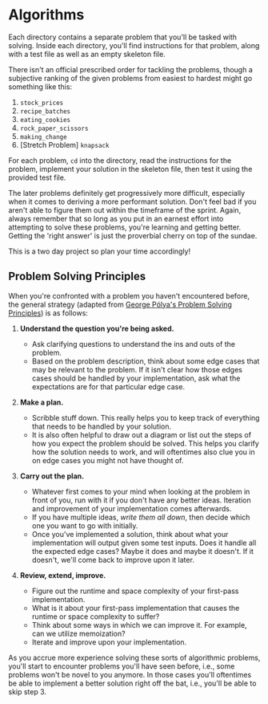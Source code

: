 # Algorithms

Each directory contains a separate problem that you'll be tasked with solving.
Inside each directory, you'll find instructions for that problem, along with a
test file as well as an empty skeleton file.

There isn't an official prescribed order for tackling the problems, though a
subjective ranking of the given problems from easiest to hardest might go
something like this:

1.  `stock_prices`
2.  `recipe_batches`
3.  `eating_cookies`
4.  `rock_paper_scissors`
5.  `making_change`
6.  [Stretch Problem] `knapsack`

For each problem, `cd` into the directory, read the instructions for the
problem, implement your solution in the skeleton file, then test it using the
provided test file.

The later problems definitely get progressively more difficult, especially when
it comes to deriving a more performant solution. Don't feel bad if you aren't
able to figure them out within the timeframe of the sprint. Again, always
remember that so long as you put in an earnest effort into attempting to solve
these problems, you're learning and getting better. Getting the 'right answer'
is just the proverbial cherry on top of the sundae.

This is a two day project so plan your time accordingly!

## Problem Solving Principles

When you're confronted with a problem you haven't encountered before, the
general strategy (adapted from [George Pólya's Problem Solving
Principles](https://en.wikipedia.org/wiki/How_to_Solve_It)) is as follows:

1. **Understand the question you're being asked.**

   - Ask clarifying questions to understand the ins and outs of the problem.
   - Based on the problem description, think about some edge cases that may be
     relevant to the problem. If it isn't clear how those edges cases should be
     handled by your implementation, ask what the expectations are for that
     particular edge case.

2. **Make a plan.**

   - Scribble stuff down. This really helps you to keep track of everything that
     needs to be handled by your solution.
   - It is also often helpful to draw out a diagram or list out the steps of how
     you expect the problem should be solved. This helps you clarify how the
     solution needs to work, and will oftentimes also clue you in on edge cases
     you might not have thought of.

3. **Carry out the plan.**

   - Whatever first comes to your mind when looking at the problem in front of
     you, run with it if you don't have any better ideas. Iteration and
     improvement of your implementation comes afterwards.
   - If you have multiple ideas, _write them all down_, then decide which one
     you want to go with initially.
   - Once you've implemented a solution, think about what your implementation
     will output given some test inputs. Does it handle all the expected edge
     cases? Maybe it does and maybe it doesn't. If it doesn't, we'll come back
     to improve upon it later.

4. **Review, extend, improve.**
   - Figure out the runtime and space complexity of your first-pass
     implementation.
   - What is it about your first-pass implementation that causes the runtime or
     space complexity to suffer?
   - Think about some ways in which we can improve it. For example, can we
     utilize memoization?
   - Iterate and improve upon your implementation.

As you accrue more experience solving these sorts of algorithmic problems,
you'll start to encounter problems you'll have seen before, i.e., some problems
won't be novel to you anymore. In those cases you'll oftentimes be able to
implement a better solution right off the bat, i.e., you'll be able to skip step 3.
